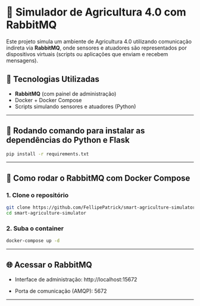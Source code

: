 # 🌾 Simulador de Agricultura 4.0 com RabbitMQ

Este projeto simula um ambiente de Agricultura 4.0 utilizando comunicação indireta via **RabbitMQ**, onde sensores e atuadores são representados por dispositivos virtuais (scripts ou aplicações que enviam e recebem mensagens).

## 🐇 Tecnologias Utilizadas

- **RabbitMQ** (com painel de administração)
- Docker + Docker Compose
- Scripts simulando sensores e atuadores (Python)

---
## 🐍 Rodando comando para instalar as dependências do Python e Flask

```bash
pip install -r requirements.txt
```
---
## 🚀 Como rodar o RabbitMQ com Docker Compose

### 1. Clone o repositório

```bash
git clone https://github.com/FellipePatrick/smart-agriculture-simulator
cd smart-agriculture-simulator
```

### 2. Suba o container

```bash
docker-compose up -d
```
---

## 🌐 Acessar o RabbitMQ

- Interface de administração: http://localhost:15672

- Porta de comunicação (AMQP): 5672

---
